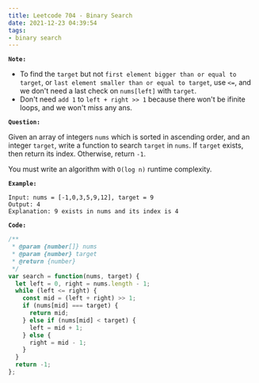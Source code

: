 ```yaml
---
title: Leetcode 704 - Binary Search
date: 2021-12-23 04:39:54
tags:
- binary search
---
```

**`Note:`**

- To find the `target` but not `first element bigger than or equal to target`, or `last element smaller than or equal to target`, use `<=`, and we don't need a last check on `nums[left]` with `target`.
- Don't need `add 1` to `left + right >> 1` because there won't be ifinite loops, and we won't miss any ans.

**`Question:`**

Given an array of integers `nums` which is sorted in ascending order, and an integer `target`, write a function to search `target` in `nums`. If `target` exists, then return its index. Otherwise, return `-1`.

You must write an algorithm with `O(log n)` runtime complexity.

**`Example:`**
```
Input: nums = [-1,0,3,5,9,12], target = 9
Output: 4
Explanation: 9 exists in nums and its index is 4
```

**`Code:`**
```javascript
/**
 * @param {number[]} nums
 * @param {number} target
 * @return {number}
 */
var search = function(nums, target) {
  let left = 0, right = nums.length - 1;
  while (left <= right) {
    const mid = (left + right) >> 1;
    if (nums[mid] === target) {
      return mid;
    } else if (nums[mid] < target) {
      left = mid + 1;
    } else {
      right = mid - 1;
    }
  }
  return -1;
};
```